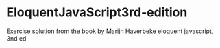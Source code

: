 # EloquentJavaScript3rd-edition
 Exercise solution from the book by Marijn Haverbeke eloquent javascript, 3nd ed
